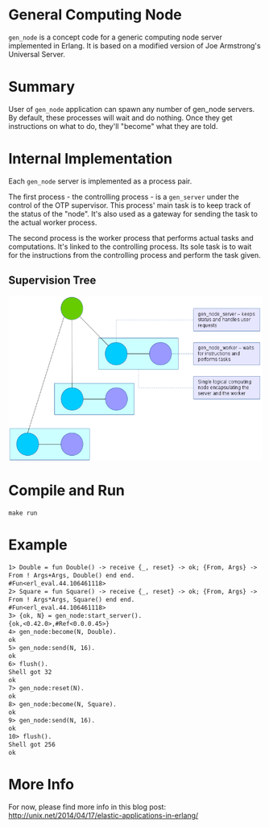 General Computing Node
======================

`gen_node` is a concept code for a generic computing node server implemented in Erlang. It is based on a modified version of Joe Armstrong's Universal Server.

Summary
=======

User of `gen_node` application can spawn any number of gen_node servers. By default, these processes will wait and do nothing. Once they get instructions on what to do, they'll "become" what they are told.

Internal Implementation
=======================

Each `gen_node` server is implemented as a process pair.

The first process - the controlling process - is a `gen_server` under the control of the OTP supervisor. This process' main task is to keep track of the status of the "node". It's also used as a gateway for sending the task to the actual worker process.

The second process is the worker process that performs actual tasks and computations. It's linked to the controlling process. Its sole task is to wait for the instructions from the controlling process and perform the task given.

Supervision Tree
----------------

![gen_node supervision tree](/guide/supervision-tree.png?raw=true)

Compile and Run
===============

````
make run
````

Example
=======

````
1> Double = fun Double() -> receive {_, reset} -> ok; {From, Args} -> From ! Args+Args, Double() end end.
#Fun<erl_eval.44.106461118>
2> Square = fun Square() -> receive {_, reset} -> ok; {From, Args} -> From ! Args*Args, Square() end end.
#Fun<erl_eval.44.106461118>
3> {ok, N} = gen_node:start_server().
{ok,<0.42.0>,#Ref<0.0.0.45>}
4> gen_node:become(N, Double).
ok
5> gen_node:send(N, 16).
ok
6> flush().
Shell got 32
ok
7> gen_node:reset(N).
ok
8> gen_node:become(N, Square).
ok
9> gen_node:send(N, 16).
ok
10> flush().
Shell got 256
ok
````

More Info
=========

For now, please find more info in this blog post:
http://unix.net/2014/04/17/elastic-applications-in-erlang/
